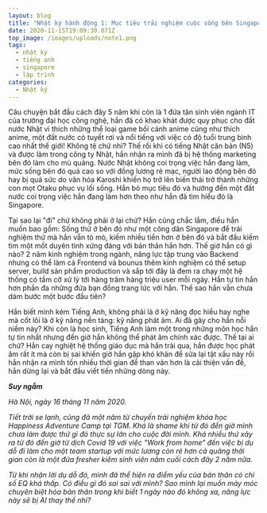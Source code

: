 ```yaml
---
layout: blog
title: "Nhật ký hành động 1: Mục tiêu trải nghiệm cuộc sống bên Singapore"
date: 2020-11-15T19:09:30.071Z
top_image: /images/uploads/note1.png
tags:
  - nhật ký
  - tiếng anh
  - singapore
  - lập trình
categories:
  - Nhật ký
---
```

Câu chuyện bắt đầu cách đây 5 năm khi còn là 1 đứa tân sinh viên ngành IT của trường đại học công nghệ, hắn đã có khao khát được quy phục cho đất nước Nhật vì thích những thể loại game bối cảnh anime cũng như thích anime, một đất nước có tuyết rơi và nổi tiếng với việc có độ tuổi trung bình cao nhất thế giới! Không tệ chứ nhỉ? Thế rồi khi có tiếng Nhật căn bản (N5) và được làm trong công ty Nhật, hắn nhận ra mình đã bị hệ thống marketing bên đó làm cho mù quáng. Nước Nhật không coi trọng việc hắn đang làm, mức sống bên đó quá cao so với đồng lương rẻ mạc, người lao động bên đó hay bị quá sức do văn hóa Karoshi khiến họ trở lên biến thái trở thành những con mọt Otaku phục vụ lối sống. Hắn bỏ mục tiêu đó và hướng đến một đất nước coi trọng việc hắn đang làm hơn theo như hắn đã tìm hiểu đó là Singapore.

<!-- more -->

Tại sao lại "đi" chứ không phải ở lại chứ? Hắn cũng chắc lắm, điều hắn muốn bao gồm: Sống thử ở bên đó như một công dân Singapore để trải nghiệm thứ mà hắn vẫn tò mò, kiếm nhiều tiền hơn ở bên đó và bắt đầu kiếm tìm một mốt duyên tình xứng đáng với bản thân hắn hơn. Thế giờ hắn có gì nào? 2 năm kinh nghiệm trong ngành, năng lực tập trung vào Backend nhưng có thể làm cả Frontend và bounus thêm kinh nghiệm có thể setup server, build sản phẩm production và sắp tới đây là đem ra chạy một hệ thống có tầm cỡ xử lý tới hàng trăm hàng triệu user mỗi ngày. Hắn tự tin hắn hơn phần đa những đứa bạn đồng trang lức với hắn. Thế sao hắn vẫn chưa dám bước một bước đầu tiên?

Hắn biết mình kém Tiếng Anh, không phải là ở kỹ năng đọc hiểu hay nghe mà cốt lõi là ở kỹ năng nền tảng: kỹ năng phát âm. Ai đã gây cho hắn nỗi niềm này? Khi còn là học sinh, Tiếng Anh làm một trong những môn học hắn tự tin nhất nhưng đến giờ hắn không thể phát âm chính xác được. Thế tại ai chứ? Hắn cay nghiệt hệ thống giáo dục mà hắn trải qua, hắn được học phát âm rất ít mà còn bị sai khiến giờ hắn gặp khó khăn để sửa lại tật xấu này rồi hắn nhận ra mình tốn nhiều thời gian để than vãn hơn là cải thiện vấn đề, hắn dừng lại và bắt đầu viết tiến những dòng này.

***Suy ngẫm***

*Hà Nội, ngày 16 tháng 11 năm 2020.*

*Tiết trời se lạnh, cũng đã một năm từ chuyến trải nghiệm khóa học Happiness Adventure Camp tại TGM. Khá là shame khi từ đó đến giờ mình chưa làm được thứ gì đó thực sự lớn cho cuộc đời mình. Khá nhiều thứ xảy ra từ đó đến giờ từ dịch Covid 19 với việc "Work from home" đến việc bị dụ dỗ đi làm cho một team startup với mức lương còn rẻ hơn cả quãng thời gian còn là một đứa fresher kiêm sinh viên năm cuối cách đây 2 năm nữa.*

*Từ khi nhận lời dụ dỗ đó, mình đã thể hiện ra điểm yếu của bản thân có chỉ số EQ khá thấp. Có điều gì đó sai sai với mình? Sao mình lại muốn máy móc chuyên biệt hóa bản thân trong khi biết 1 ngày nào đó không xa, năng lực này sẽ bị AI thay thế nhỉ?*